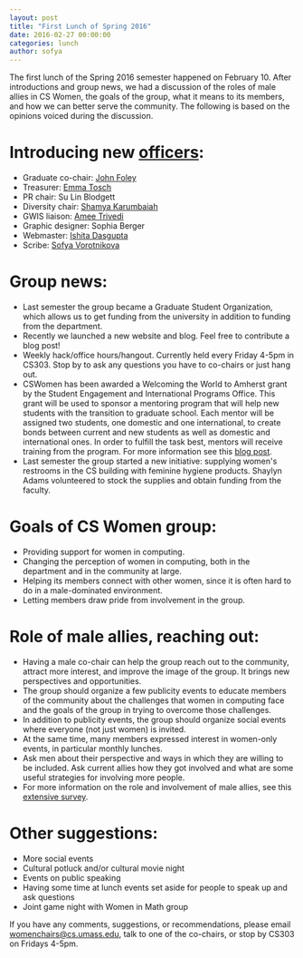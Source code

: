 ```yaml
---
layout: post
title: "First Lunch of Spring 2016"
date: 2016-02-27 00:00:00
categories: lunch
author: sofya
---
```


The first lunch of the Spring 2016 semester happened on February 10. After introductions and group news, we had a discussion of the roles of male allies in CS Women, the goals of the group, what it means to its members, and how we can better serve the community. The following is based on the opinions voiced during the discussion.

# Introducing new [officers](http://cswomenumass.github.io/officers.html):
- Graduate co-chair: [John Foley](http://jjfiv.github.io/index.html)
- Treasurer: [Emma Tosch](http://people.cs.umass.edu/~strubell/)
- PR chair: Su Lin Blodgett
- Diversity chair: [Shamya Karumbaiah](http://shamya.github.io/)
- GWIS liaison: [Amee Trivedi](http://people.cs.umass.edu/~amee/)
- Graphic designer: Sophia Berger 
- Webmaster: [Ishita Dasgupta](http://ishitadg.weebly.com/)
- Scribe: [Sofya Vorotnikova](https://people.cs.umass.edu/~svorotni/)

# Group news:
- Last semester the group became a Graduate Student Organization, which allows us to get funding from the university in addition to funding from the department.
- Recently we launched a new website and blog. Feel free to contribute a blog post!
- Weekly hack/office hours/hangout. Currently held every Friday 4-5pm in CS303. Stop by to ask any questions you have to co-chairs or just hang out.
- CSWomen has been awarded a Welcoming the World to Amherst grant by the Student Engagement and International Programs Office. This grant will be used to sponsor a mentoring program that will help new students with the transition to graduate school. Each mentor will be assigned two students, one domestic and one international, to create bonds between current and new students as well as domestic and international ones. In order to fulfill the task best, mentors will receive training from the program. For more information see this [blog post](http://cswomenumass.github.io/diversity/ww2a/2016/01/30/ww2a-grant.html).
- Last semester the group started a new initiative: supplying women's restrooms in the CS building with feminine hygiene products. Shaylyn Adams volunteered to stock the supplies and obtain funding from the faculty.

# Goals of CS Women group:
- Providing support for women in computing.
- Changing the perception of women in computing, both in the department and in the community at large.
- Helping its members connect with other women, since it is often hard to do in a male-dominated environment.
- Letting members draw pride from involvement in the group.

# Role of male allies, reaching out:
- Having a male co-chair can help the group reach out to the community, attract more interest, and improve the image of the group. It brings new perspectives and opportunities.
- The group should organize a few publicity events to educate members of the community about the challenges that women in computing face and the goals of the group in trying to overcome those challenges.
- In addition to publicity events, the group should organize social events where everyone (not just women) is invited.
- At the same time, many members expressed interest in women-only events, in particular monthly lunches.
- Ask men about their perspective and ways in which they are willing to be included. Ask current allies how they got involved and what are some useful strategies for involving more people.
- For more information on the role and involvement of male allies, see this [extensive survey](https://www.ncwit.org/sites/default/files/resources/menasadvocatesallies_web.pdf).

# Other suggestions:
- More social events
- Cultural potluck and/or cultural movie night
- Events on public speaking
- Having some time at lunch events set aside for people to speak up and ask questions
- Joint game night with Women in Math group

If you have any comments, suggestions, or recommendations, please email womenchairs@cs.umass.edu, talk to one of the co-chairs, or stop by CS303 on Fridays 4-5pm.